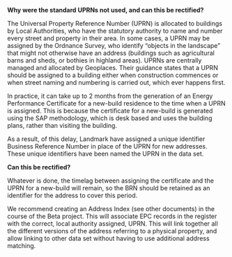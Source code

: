                    
**Why were the standard UPRNs not used, and can this be rectified?**

The Universal Property Reference Number (UPRN) is allocated to buildings by Local Authorities, who have the statutory authority to name and number every street and property in their area.  In some cases, a UPRN may be assigned by the Ordnance Survey, who identify “objects in the landscape” that might not otherwise have an address (buildings such as agricultural barns and sheds, or bothies in highland areas).  UPRNs are centrally managed and allocated by Geoplaces.  Their guidance states that a UPRN should be assigned to a building either when construction commences or when street naming and numbering is carried out, which ever happens first.  

In practice, it can take up to 2 months from the generation of an Energy Performance Certificate for a new-build residence to the time when a UPRN is assigned. This is because the certificate for a new-build is generated using the SAP methodology, which is desk based and uses the building plans, rather than visiting the building.

As a result, of this delay, Landmark have assigned a unique identifier Business Reference Number in place of the UPRN for new addresses. These unique identifiers have been named the UPRN in the data set.  

**Can this be rectified?**

Whatever is done, the timelag between assigning the certificate and the UPRN for a new-build will remain, so the BRN should be retained as an identifier for the address to cover this period.

We recommend creating an Address Index (see other documents) in the course of the Beta project.  This will associate EPC records in the register with the correct, local authority assigned, UPRN.  This will link together all the different versions of the address referring to a physical property, and allow linking to other data set without having to use additional address matching.  
